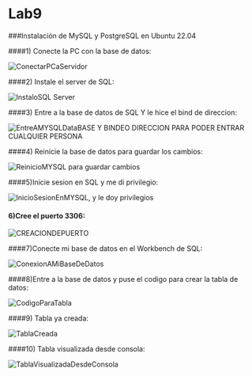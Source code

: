 # Lab9
###Instalación de MySQL y PostgreSQL en Ubuntu 22.04

####1) Conecte la PC con la base de datos:

![ConectarPCaServidor](https://github.com/NicooGon/Labs/assets/131786871/3eea0d84-836d-4001-b84d-669a25e96676)

####2) Instale el server de SQL:

![InstaloSQL Server](https://github.com/NicooGon/Labs/assets/131786871/2507d945-45c0-4ba5-a1d4-ed74a72bf14a)

####3) Entre a la base de datos de SQL Y le hice el bind de direccion:

![EntreAMYSQLDataBASE Y BINDEO DIRECCION PARA PODER ENTRAR CUALQUIER PERSONA ](https://github.com/NicooGon/Labs/assets/131786871/86d2b783-d616-4891-aeb4-77abefe4b117)

####4) Reinicie la base de datos para guardar los cambios:

![ReinicioMYSQL para guardar cambios](https://github.com/NicooGon/Labs/assets/131786871/58f42894-587f-49a4-bec8-9f5efe648d29)

####5)Inicie sesion en SQL y me di privilegio:

![InicioSesionEnMYSQL, y le doy privilegios](https://github.com/NicooGon/Labs/assets/131786871/86e3b438-40ac-406f-92b3-b84d5b261696)

#### 6)Cree el puerto 3306:

![CREACIONDEPUERTO](https://github.com/NicooGon/Labs/assets/131786871/6614017f-73e2-42d7-9c4a-c6a810a36602)

####7)Conecte mi base de datos en el Workbench de SQL:

![ConexionAMiBaseDeDatos](https://github.com/NicooGon/Labs/assets/131786871/d941b409-8205-401e-9a45-c5849659b807)

####8)Entre a la base de datos y puse el codigo para crear la tabla de datos:

![CodigoParaTabla](https://github.com/NicooGon/Labs/assets/131786871/0f15b2c3-b3fd-4280-8eb9-d48b05e808b4)

####9) Tabla ya creada:

![TablaCreada](https://github.com/NicooGon/Labs/assets/131786871/ec33ae67-b6e6-4c74-a58a-4c6dcb4eb11a)

####10) Tabla visualizada desde consola:

![TablaVisualizadaDesdeConsola](https://github.com/NicooGon/Labs/assets/131786871/91381ea6-afb0-4214-acc5-0d92347e9c25)






